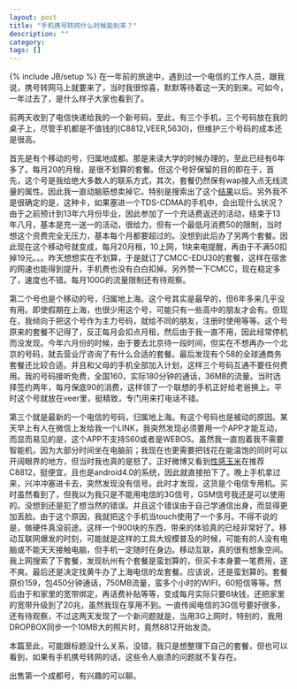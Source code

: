 ```yaml
---
layout: post
title: "手机携号转网什么时候能到来？"
description: ""
category: 
tags: []
---
```

{% include JB/setup %}
在一年前的旅途中，遇到过一个电信的工作人员，跟我说，携号转网马上就要来了，当时我很惊喜，默默等待着这一天的到来。可如今，一年过去了，是什么样子大家也看到了。

前两天收到了电信快递给我的一个新号码，至此，有三个手机，三个号码放在我的桌子上，尽管手机都是不值钱的(C8812,VEER,5630)，但维护三个号码的成本还是很高。

首先是有个移动的号，归属地成都。那是来读大学的时候办理的，至此已经有6年多了。每月20的月租，是很不划算的套餐。但这个号好保留的目的即在于，首先，这个号是我给绝大多数人的联系方式，其次，套餐仍然保有wap接入点无线流量的属性。因此我一直动脑筋想卖掉它。特别是搜索出了这个[结果](http://item.taobao.com/item.htm?spm=a230r.1.10.1.NBM9W4&id=2212142813)以后。另外我不是很确定的是，这种卡，如果塞进一个TDS-CDMA的手机中，会出现什么状况？由于之前预计到13年六月份毕业，因此参加了一个充话费返还的活动，结束于13年八月，基本是充一送一的活动，很给力，但有一个最低月消费50的限制，当时想这个资费完全无压力，基本每个月都要超过的。没想到此后办了另两个套餐。因此现在这个移动号就变成，每月20月租，10上网，1块来电提醒，再由于不满50扣掉19元。。。昨天想想实在不划算，于是就订了CMCC-EDU30的套餐，这样在宿舍的网速也能得到提升，手机费也没有白白扣掉。另外赞一下CMCC，现在稳定多了，速度也不错。每月100G的流量限制还有待观察。

第二个号也是个移动的号，归属地上海。这个号其实是最早的，但6年多来几乎没有用。即使假期在上海，也很少用这个号，可能只有一些高中的朋友才会有。但现在，我倾向于把这个号作为主力号码，就给不同的朋友，注册时使用等等。这个号原来的套餐不记得了，反正每月会扣点月租，然后由于我一直不用，因此经常停机而没发现。今年六月份的时候，由于要去北京待一段时间，但实在不想再办一个北京的号码，就去营业厅咨询了有什么合适的套餐。最后发现有个58的全球通商务套餐还比较合适。并且和父母的手机全部加入计划，这样三个号码互通不要任何费用。我的号码接听免费，全国160，实际180分钟的通话，36MB的流量。当时选择签约两年，每月保底90的消费，这样领了一个联想的手机正好给老爸换上。平时这个号就放在veer里，挺精致，专门用来打电话不错。

第三个就是最新的一个电信的号码，归属地上海。有这个号码也是被动的原因。某天早上有人在微信上发给我一个LINK，我突然发现必须要用一个APP才能互动，而显而易见的是，这个APP不支持S60或者是WEBOS。虽然我一直抱着我不需要智能机，因为大部分时间坐在电脑前；我现在也更需要把钱花在能温饱的同时可以开阔眼界的地方，但当时我也真的是怒了。正好微博又看到[性感玉米](http://weibo.com/corndog?topnav=1&wvr=5&topsug=1)在推荐C8812，挺便宜，且也是android4.0的系统，因此就直接拍下了。晚上手机拿过来，兴冲冲塞进卡去，突然发现没有信号。此时才发现，这货是个电信专用机。买时虽然看到了，但我以为我只是不能用电信的3G信号，GSM信号我还是可以使用的。没想到还是犯了想当然的错误。并且这个错误由于自己学通信出身，而显得更加丢脸。由于这个原因，我就把这个手机当touch使用了一个多月。不得不说的是，做硬件真没前途。这样一个900块的东西，带来的体验真的已经非常好了。移动互联网爆发的时刻，可能就是这样的工具大规模普及的时候，可能有的人没有电脑或不能天天接触电脑，但手机一定随时在身边。移动互联，真的很有想象空间。我上网搜索了下套餐，发现杭州有个套餐是蛮划算的，但买卡本身要一笔费用，遂不爽。最后还是决定找黄牛办了上海电信的龙套餐。应该说，还是蛮划算的。套餐原价159，包450分钟通话，750MB流量，蛮多个小时的WIFI，60短信等等。然后由于和家里的宽带绑定，再话费补贴等等，变成每月实际只要6块钱，还把家里的宽带升级到了20兆，虽然我现在享用不到。一直传闻电信的3G信号要好很多，还有待观察，不过这两天发现了一个新问题就是，当用3G上网时，特别的，我用DROPBOX同步一个10MB大的照片时，竟然8812开始发烫。

本篇至此，可能跟标题没什么关系，没错，我只是想整理下自己的套餐，但也可以看到，如果有手机携号转网的话，这些令人崩溃的问题就不复存在。

出售第一个成都号，有兴趣的可以聊。




